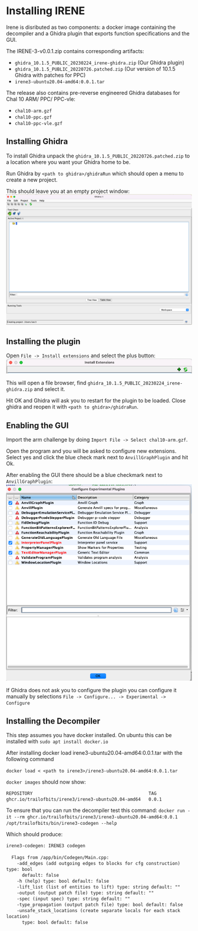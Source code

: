 # Installing IRENE

Irene is disributed as two components: a docker image containing the decompiler and a Ghidra plugin that exports function
specifications and the GUI.

The IRENE-3-v0.0.1.zip contains corresponding artifacts:
* `ghidra_10.1.5_PUBLIC_20230224_irene-ghidra.zip` (Our Ghidra plugin)
* `ghidra_10.1.5_PUBLIC_20220726.patched.zip` (Our version of 10.1.5 Ghidra with patches for PPC)
* `irene3-ubuntu20.04-amd64:0.0.1.tar`

The release also contains pre-reverse engineered Ghidra databases for Chal 10 ARM/ PPC/ PPC-vle:
* `chal10-arm.gzf`
* `chal10-ppc.gzf`
* `chal10-ppc-vle.gzf`


## Installing Ghidra

To install Ghidra unpack the `ghidra_10.1.5_PUBLIC_20220726.patched.zip` to a location where you want your Ghidra home to be. 

Run Ghidra by `<path to ghidra>/ghidraRun` which should open a menu to create a new project.

This should leave you at an empty project window:
![Ghidra Project Window](resources/NewProjectGhidra.png)

## Installing the plugin

Open `File -> Install extensions` and select the plus button: 
![install ext](resources/InstallExtPlus.png)

This will open a file browser, find `ghidra_10.1.5_PUBLIC_20230224_irene-ghidra.zip` and select it.

Hit OK and Ghidra will ask you to restart for the plugin to be loaded. Close ghidra and reopen it with `<path to ghidra>/ghidraRun`.

## Enabling the GUI

Import the arm challenge by doing `Import File -> Select chal10-arm.gzf`.

Open the program and you will be asked to configure new extensions. Select yes and click the blue check mark next to `AnvillGraphPlugin` and hit Ok.

After enabling the GUI there should be a blue checkmark next to `AnvillGraphPlugin`:
![blue check mark by GUI plugin](resources/GraphPlugin.png)

If Ghidra does not ask you to configure the plugin you can configure it manually by selections `File -> Configure... -> Experimental -> Configure`

## Installing the Decompiler

This step assumes you have docker installed. On ubuntu this can be installed with `sudo apt install docker.io`

After installing docker load irene3-ubuntu20.04-amd64:0.0.1.tar with the following command 

`docker load < <path to irene3>/irene3-ubuntu20.04-amd64:0.0.1.tar`

`docker images` should now show:

```
REPOSITORY                                            TAG        
ghcr.io/trailofbits/irene3/irene3-ubuntu20.04-amd64   0.0.1      
```

To ensure that you can run the decompiler test this command:
`docker run -it --rm ghcr.io/trailofbits/irene3/irene3-ubuntu20.04-amd64:0.0.1 /opt/trailofbits/bin/irene3-codegen --help` 

Which should produce:
```
irene3-codegen: IRENE3 codegen

  Flags from /app/bin/Codegen/Main.cpp:
    -add_edges (add outgoing edges to blocks for cfg construction) type: bool
      default: false
    -h (help) type: bool default: false
    -lift_list (list of entities to lift) type: string default: ""
    -output (output patch file) type: string default: ""
    -spec (input spec) type: string default: ""
    -type_propagation (output patch file) type: bool default: false
    -unsafe_stack_locations (create separate locals for each stack location)
      type: bool default: false
```